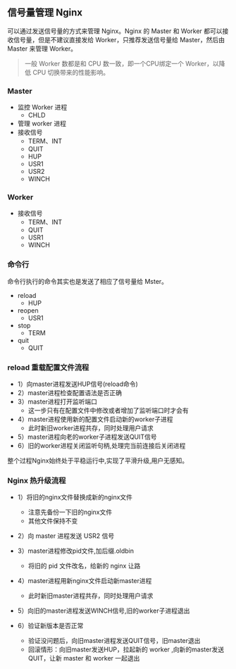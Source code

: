 ## 信号量管理 Nginx

可以通过发送信号量的方式来管理 Nginx。Nginx 的 Master 和 Worker 都可以接收信号量，但是不建议直接发给 Worker，只推荐发送信号量给 Master，然后由 Master 来管理 Worker。

> 一般 Worker 数都是和 CPU 数一致，即一个CPU绑定一个 Worker，以降低 CPU 切换带来的性能影响。

### Master



* 监控 Worker 进程
  * CHLD
* 管理 worker 进程
* 接收信号
  * TERM、INT
  * QUIT
  * HUP
  * USR1
  * USR2
  * WINCH



### Worker



* 接收信号
  * TERM、INT
  * QUIT
  * USR1
  * WINCH





### 命令行

命令行执行的命令其实也是发送了相应了信号量给 Mster。

* reload
  * HUP
* reopen
  * USR1
* stop
  * TERM
* quit
  * QUIT







### reload 重载配置文件流程

* 1）向master进程发送HUP信号(reload命令)
* 2）master进程检查配置语法是否正确
* 3）master进程打开监听端口
  * 这一步只有在配置文件中修改或者增加了监听端口时才会有
* 4）master进程使用新的配置文件启动新的worker子进程
  * 此时新旧worker进程共存，同时处理用户请求
* 5）master进程向老的worker子进程发送QUIT信号
* 6）旧的worker进程关闭监听句柄,处理完当前连接后关闭进程

整个过程Nginx始终处于平稳运行中,实现了平滑升级,用户无感知。



### Nginx 热升级流程

* 1）将旧的nginx文件替换成新的nginx文件

  * 注意先备份一下旧的nginx文件
  * 其他文件保持不变

* 2）向 master 进程发送 USR2 信号

* 3）master进程修改pid文件,加后缀.oldbin

  * 将旧的 pid 文件改名，给新的 nginx 让路

* 4）master进程用新nginx文件启动新master进程

  * 此时新旧master进程共存，同时处理用户请求

* 5）向旧的master进程发送WINCH信号,旧的worker子进程退出

* 6）验证新版本是否正常

  * 验证没问题后，向旧master进程发送QUIT信号，旧master退出
  * 回滚情形：向旧master发送HUP，拉起新的 worker ,向新的master发送QUIT，让新 master 和 worker 一起退出

  







